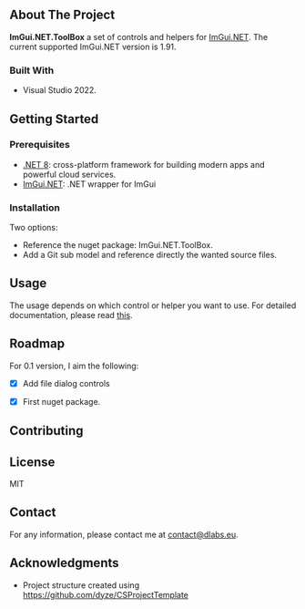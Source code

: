 ## About The Project

**ImGui.NET.ToolBox** a set of controls and helpers for [ImGui.NET](https://github.com/ImGuiNET/ImGui.NET).
The current supported ImGui.NET version is 1.91.

### Built With

* Visual Studio 2022.

## Getting Started

### Prerequisites

* [.NET 8](https://dotnet.microsoft.com/en-us/): cross-platform framework for building modern apps and powerful cloud services.
* [ImGui.NET](https://github.com/ImGuiNET/ImGui.NET): .NET wrapper for ImGui

### Installation

Two options:
* Reference the nuget package: ImGui.NET.ToolBox.
* Add a Git sub model and reference directly the wanted source files.

## Usage

The usage depends on which control or helper you want to use.
For detailed documentation, please read [this](./docs/index.MD).

## Roadmap

For 0.1 version, I aim the following:
* [x] Add file dialog controls
* [x] First nuget package.


## Contributing

## License

MIT

## Contact

For any information, please contact me at contact@dlabs.eu.

## Acknowledgments

* Project structure created using https://github.com/dyze/CSProjectTemplate
